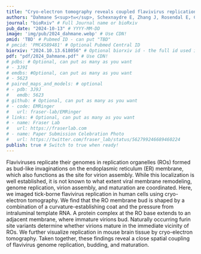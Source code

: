 ```yaml
---
title: "Cryo-electron tomography reveals coupled flavivirus replication, budding, and maturation" # Required
authors: "Dahmane S<sup>†✉</sup>, Schexnaydre E, Zhang J, Rosendal E, Chotiwan N, Singh BK, Yau W-L, Lundmark R, **Barad BA<sup>†✉</sup>**, Grotjahn DA, Liese S, Carlson A, Överby AK<sup>✉</sup>, Carlson L-A<sup>✉</sup>" # Bold name of labmembers by wrapping with ** **
journal: "bioRxiv" # Full Journal name or bioRxiv
pub_date: "2024-10-13" # YYYY-MM-DD
image: 'img/pub/2024_dahmane.webp' # Use CDN!
pmid: 'TBD' # Pubmed ID - can put "TBD"
# pmcid: 'PMC4589481' # Optional Pubmed Central ID
biorxiv: "2024.10.13.618056" # Optional biorxiv id - the full id used in the doi, which is formatted YYYY.MM.DD.ID on new preprints
pdf: "pdf/2024_Dahmane.pdf" # Use CDN!
# pdbs: # Optional, can put as many as you want
# - 3J9I
# emdbs: #Optional, can put as many as you want
# - 5623
# paired_maps_and_models: # optional
# - pdb: 3J9J
#   emdb: 5623
# github: # Optional, can put as many as you want
# - code: EMRinger
#   url: fraser-lab/EMRinger
# links: # Optional, can put as many as you want
# - name: Fraser Lab
#   url: https://fraserlab.com
# - name: Paper Submission Celebration Photo
#   url: https://twitter.com/fraser_lab/status/562799246689460224
publish: true # Switch to true when ready!
---
```


Flaviviruses replicate their genomes in replication organelles (ROs) formed as bud-like invaginations on the endoplasmic reticulum (ER) membrane, which also functions as the site for virion assembly. While this localization is well established, it is not known to what extent viral membrane remodeling, genome replication, virion assembly, and maturation are coordinated. Here, we imaged tick-borne flavivirus replication in human cells using cryo-electron tomography. We find that the RO membrane bud is shaped by a combination of a curvature-establishing coat and the pressure from intraluminal template RNA. A protein complex at the RO base extends to an adjacent membrane, where immature virions bud. Naturally occurring furin site variants determine whether virions mature in the immediate vicinity of ROs. We further visualize replication in mouse brain tissue by cryo-electron tomography. Taken together, these findings reveal a close spatial coupling of flavivirus genome replication, budding, and maturation.